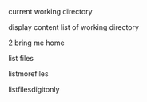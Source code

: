 current working directory

display content list of working directory

2 bring me home

list files

listmorefiles

listfilesdigitonly
